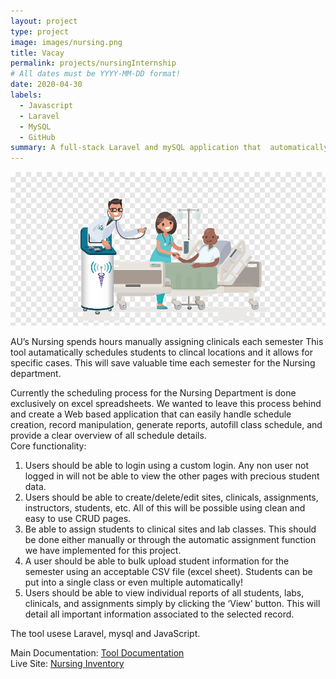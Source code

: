 ```yaml
---
layout: project
type: project
image: images/nursing.png
title: Vacay
permalink: projects/nursingInternship
# All dates must be YYYY-MM-DD format!
date: 2020-04-30
labels:
  - Javascript
  - Laravel
  - MySQL
  - GitHub
summary: A full-stack Laravel and mySQL application that  automatically schedules student nursing internships.
---
```


<img class="ui medium right floated rounded image" src="../images/nursing.png">

AU’s Nursing spends hours manually assigning clinicals each semester
This tool  autamatically schedules students to clincal locations and it allows for specific cases.
This will save valuable time each semester for the Nursing department.

Currently the scheduling process for the Nursing Department is done exclusively on excel spreadsheets. We wanted to leave this process behind and create a Web based application that can easily handle schedule creation, record manipulation, generate reports, autofill class schedule, and provide a clear overview of all schedule details. 
<br />
Core functionality:
<ol>
  <li>
    Users should be able to login using a custom login. Any non user not logged in will not be able to view the other pages with precious student data.
  </li><li>
  Users should be able to create/delete/edit sites, clinicals, assignments, instructors, students, etc. All of this will be possible using clean and easy to use CRUD pages.
</li><li>Be able to assign students to clinical sites and lab classes. This should be done either manually or through the automatic assignment function we have implemented for this project.
</li><li>A user should be able to bulk upload student information for the semester using an acceptable CSV file (excel sheet). Students can be put into a single class or even multiple automatically!
</li><li>Users should be able to view individual reports of all students, labs, clinicals, and assignments simply by clicking the ‘View’ button. This will detail all important information associated to the selected record. 
</li></ol>

The tool usese Laravel, mysql and JavaScript. 
 
Main Documentation: <a href="https://docs.google.com/document/d/1A81BZKhSDrkUNhHy4P1q_K3bNwyQrbsJv1YrVKFPFI0/edit"></i>Tool Documentation</a>
<br />
Live Site: <a href="http://45.55.136.114:8000/"> Nursing Inventory </a>
